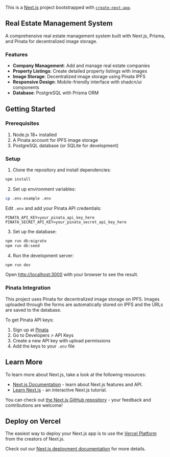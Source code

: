 This is a [Next.js](https://nextjs.org) project bootstrapped with [`create-next-app`](https://nextjs.org/docs/app/api-reference/cli/create-next-app).

## Real Estate Management System

A comprehensive real estate management system built with Next.js, Prisma, and Pinata for decentralized image storage.

### Features

- **Company Management**: Add and manage real estate companies
- **Property Listings**: Create detailed property listings with images
- **Image Storage**: Decentralized image storage using Pinata IPFS
- **Responsive Design**: Mobile-friendly interface with shadcn/ui components
- **Database**: PostgreSQL with Prisma ORM

## Getting Started

### Prerequisites

1. Node.js 18+ installed
2. A Pinata account for IPFS image storage
3. PostgreSQL database (or SQLite for development)

### Setup

1. Clone the repository and install dependencies:

```bash
npm install
```

2. Set up environment variables:

```bash
cp .env.example .env
```

Edit `.env` and add your Pinata API credentials:

```env
PINATA_API_KEY=your_pinata_api_key_here
PINATA_SECRET_API_KEY=your_pinata_secret_api_key_here
```

3. Set up the database:

```bash
npm run db:migrate
npm run db:seed
```

4. Run the development server:

```bash
npm run dev
```

Open [http://localhost:3000](http://localhost:3000) with your browser to see the result.

### Pinata Integration

This project uses Pinata for decentralized image storage on IPFS. Images uploaded through the forms are automatically stored on IPFS and the URLs are saved to the database.

To get Pinata API keys:

1. Sign up at [Pinata](https://app.pinata.cloud/)
2. Go to Developers > API Keys
3. Create a new API key with upload permissions
4. Add the keys to your `.env` file

## Learn More

To learn more about Next.js, take a look at the following resources:

- [Next.js Documentation](https://nextjs.org/docs) - learn about Next.js features and API.
- [Learn Next.js](https://nextjs.org/learn) - an interactive Next.js tutorial.

You can check out [the Next.js GitHub repository](https://github.com/vercel/next.js) - your feedback and contributions are welcome!

## Deploy on Vercel

The easiest way to deploy your Next.js app is to use the [Vercel Platform](https://vercel.com/new?utm_medium=default-template&filter=next.js&utm_source=create-next-app&utm_campaign=create-next-app-readme) from the creators of Next.js.

Check out our [Next.js deployment documentation](https://nextjs.org/docs/app/building-your-application/deploying) for more details.
